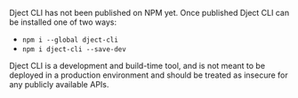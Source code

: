 <!--bl
(filemeta
    (title "Installation"))
/bl-->
Dject CLI has not been published on NPM yet.  Once published Dject CLI can be installed one of two ways:

- `npm i --global dject-cli`
- `npm i dject-cli --save-dev`

Dject CLI is a development and build-time tool, and is not meant to be deployed in a production environment and should be treated as insecure for any publicly available APIs.